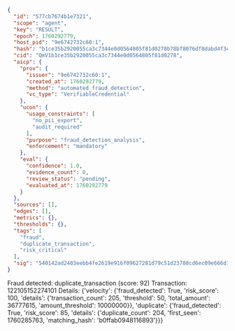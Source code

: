 ```json
{
  "id": "577cb7674b1e7321",
  "scope": "agent",
  "key": "RESULT",
  "epoch": 1760292779,
  "host_pid": "9e6742732c60:1",
  "hash": "b1ce35b2920055ca3c7344e0d0564805f81d0278b78bf8076df8dabd4f3e7d71",
  "cid": "QmV1b1ce35b2920055ca3c7344e0d0564805f81d0278",
  "aicp": {
    "prov": {
      "issuer": "9e6742732c60:1",
      "created_at": 1760292779,
      "method": "automated_fraud_detection",
      "vc_type": "VerifiableCredential"
    },
    "ucon": {
      "usage_constraints": [
        "no_pii_export",
        "audit_required"
      ],
      "purpose": "fraud_detection_analysis",
      "enforcement": "mandatory"
    },
    "eval": {
      "confidence": 1.0,
      "evidence_count": 0,
      "review_status": "pending",
      "evaluated_at": 1760292779
    }
  },
  "sources": [],
  "edges": [],
  "metrics": {},
  "thresholds": {},
  "tags": [
    "fraud",
    "duplicate_transaction",
    "risk_critical"
  ],
  "sig": "540142ad2403eebb4fe2619e916f09627281d79c51d23788cd6ec09e666d1cb9"
}
```

Fraud detected: duplicate_transaction (score: 92)
Transaction: 122105152274101
Details: {'velocity': {'fraud_detected': True, 'risk_score': 100, 'details': {'transaction_count': 205, 'threshold': 50, 'total_amount': 36777615, 'amount_threshold': 10000000}}, 'duplicate': {'fraud_detected': True, 'risk_score': 85, 'details': {'duplicate_count': 204, 'first_seen': 1760285763, 'matching_hash': 'b0ffab0948116893'}}}